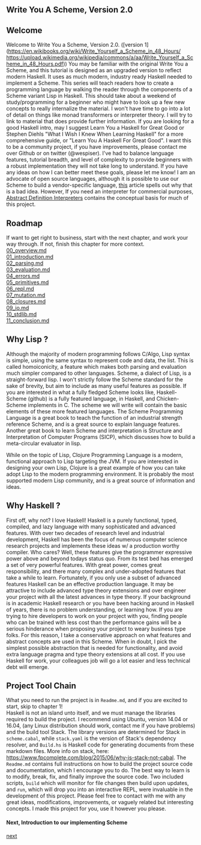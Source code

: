Write You A Scheme, Version 2.0
------------

## Welcome
Welcome to Write You a Scheme, Version 2.0. ([version 1](https://en.wikibooks.org/wiki/Write_Yourself_a_Scheme_in_48_Hours/
https://upload.wikimedia.org/wikipedia/commons/a/aa/Write_Yourself_a_Scheme_in_48_Hours.pdf)) You may be familiar with the original Write You a Scheme, and this tutorial is designed as an upgraded version to reflect modern Haskell. It uses as much modern, industry ready Haskell needed to implement a Scheme. This series will teach readers how to create a programming language by walking the reader through the components of a Scheme variant Lisp in Haskell. This should take about a weekend of study/programming for a beginner who might have to look up a few new concepts to really internalize the material. I won't have time to go into a lot of detail on things like monad transformers or interpreter theory. I will try to link to material that does provide further information. If you are looking for a good Haskell intro, may I suggest Learn You a Haskell for Great Good or Stephen Diehls "What I Wish I Knew When Learning Haskell"  for a more comprehensive guide, or "Learn You A Haskell For Great Good". I want this to be a community project, if you have improvements, please contact me over Github or on twitter (@wespiser). I've had to balance language features, tutorial breadth, and level of complexity to provide beginners with a robust implementation they will not take long to understand.  If you have any ideas on how I can better meet these goals, please let me know! I am an advocate of open source languages, although it is possible to use our Scheme to build a vendor-specific language, [this](https://www.stickyminds.com/article/hey-vendors-give-us-real-scripting-languages?page=0%2C0) article spells out why that is a bad idea. However, If you need an interpreter for commercial purposes, [Abstract Definition Interpreters](../sources/AbstractDefinitionalInterpreters.pdf) contains the conceptual basis for much of this project.     

## Roadmap
If want to get right to business, start with the next chapter, and work your way through. If not, finish this chapter for more context.      
[00_overview.md](../docs/00_overview.md)     
[01_introduction.md](../docs/01_introduction.md)     
[02_parsing.md](../docs/02_parsing.md)     
[03_evaluation.md](../docs/03_evaluation.md)     
[04_errors.md](../docs/04_errors.md)     
[05_primitives.md](../docs/05_primitives.md)     
[06_repl.md](../docs/06_repl.md)     
[07_mutation.md](../docs/07_mutation.md)     
[08_closures.md](../docs/08_closures.md)     
[09_io.md](../docs/09_io.md)     
[10_stdlib.md](../docs/10_stdlib.md)     
[11_conclusion.md](../docs/11_conclusion.md)     


## Why Lisp ?
Although the majority of modern programming follows C/Algo, Lisp syntax is simple, using the same syntax to represent code and data, the list.  This is called homoiconicity, a feature which makes both parsing and evaluation much simpler compared to other languages. Scheme, a dialect of Lisp, is a straight-forward lisp.  I won't strictly follow the Scheme standard for the sake of brevity, but aim to include as many useful features as possible. If you are interested in what a fully fledged Scheme looks like, Haskell-Scheme (github) is a fully featured language, in Haskell, and Chicken-Scheme implements in C. The scheme we will write will contain the basic elements of these more featured languages. The Scheme Programming Language is a great book to teach the function of an industrial strength reference Scheme, and is a great source to explain language features. Another great book to learn Scheme and interpretation is Structure and Interpretation of Computer Programs (SICP), which discusses how to build a meta-circular evaluator in lisp.

While on the topic of Lisp, Clojure Programming Language is a modern, functional approach to Lisp targeting the JVM. If you are interested in designing your own Lisp, Clojure is a great example of how you can take adopt Lisp to the modern programming environment. It is probably the most supported modern Lisp community,  and is a great source of information and ideas.  

## Why Haskell ?
First off, why not? I love Haskell! Haskell is a purely functional, typed, compiled, and lazy language with many sophisticated and advanced features. With over two decades of research level and industrial development, Haskell has been the focus of numerous computer science research projects and implements these ideas w/ a production worthy compiler. Who cares? Well, these features give the programmer expressive power above and beyond todays status quo. From its test bed has emerged a set of very powerful features. With great power, comes great responsibility, and there many complex and under-adopted features that take a while to learn. Fortunately, if you only use a subset of advanced features Haskell can be an effective production language. It may be attractive to include advanced type theory extensions and over engineer your project with all the latest advances in type theory. If your background is in academic Haskell research or you have been hacking around in Haskell of years, there is no problem understanding, or learning how. If you are trying to hire developers to
work on your project with you, finding people who can be trained with less cost than the performance gains will be a serious hinderance when proposing your project to weary business type folks. For this reason, I take a conservative approach on what features and abstract concepts are used in this Scheme. When in doubt, I pick the simplest possible abstraction that is needed for functionality, and avoid extra language pragma and type theory extensions at all cost. If you use Haskell for work, your colleagues job will go a lot easier and less technical debt will emerge.  

## Project Tool Chain
What you need to run the project is in `Readme.md`, and if you are excited to start, skip to chapter 1!     
Haskell is not an island unto itself, and we must manage the libraries required to build the project. I recommend using Ubuntu, version 14.04 or 16.04, (any Linux distribution should work, contact me if you have problems) and the build tool Stack. The library versions are determined for Stack in `scheme.cabal`, while `stack.yaml` is the version of Stack's dependency resolver, and `Build.hs` is Haskell code for generating documents from these markdown files. More info on stack, here: https://www.fpcomplete.com/blog/2015/06/why-is-stack-not-cabal. The `Readme.md` contains full instructions on how to build the project source code and documentation, which I encourage you to do. The best way to learn is to modify, break, fix, and finally improve the source code. Two included scripts, `build` which will monitor for file changes then build upon updates, and `run`, which will drop you into an interactive REPL, were invaluable in the development of this project. Please feel free to contact with me with any great ideas, modifications, improvements, or vaguely related but interesting concepts. I made this project for you, use it however you please.


#### Next, Introduction to our implementing Scheme
[next](01_introduction.md)
